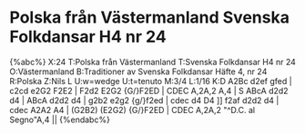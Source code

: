 # Polska från Västermanland Svenska Folkdansar H4 nr 24

{%abc%}
X:24
T:Polska från Västermanland
T:Svenska Folkdansar H4 nr 24
O:Västermanland
B:Traditioner av Svenska Folkdansar Häfte 4, nr 24
R:Polska
Z:Nils L
U:w=wedge
U:t=tenuto
M:3/4
L:1/16
K:D
A2Bc d2ef gfed | c2cd e2G2 F2E2 | F2d2 E2G2 {G/}F2ED | CDEC A,2A,2 A,4 | S
ABcA d2d2 d4 | ABcA d2d2 d4 | g2b2 e2g2 {g/}f2ed | cdec d4 D4 ]]
f2af d2d2 d4 | cdec A2A2 A4 | (G2B2) (E2G2) {G/}F2ED | CDEC A,2A,2 "^D.C. al Segno"A,4 ||
{%endabc%}
